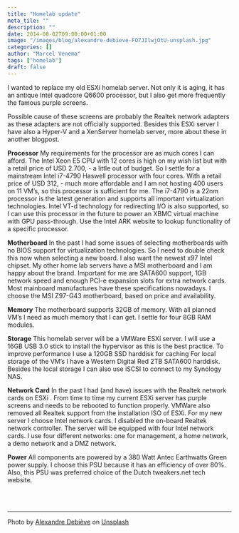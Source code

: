 ```yaml
---
title: "Homelab update"
meta_tile: ""
description: ""
date: 2014-08-02T09:00:00+01:00
image: "/images/blog/alexandre-debieve-FO7JIlwjOtU-unsplash.jpg"
categories: []
author: "Marcel Venema" 
tags: ["homelab"]
draft: false
---
```


I wanted to replace my old ESXi homelab server. Not only it is aging, it has an antique Intel quadcore Q6600 processor, but I also get more frequently the famous purple screens.

Possible cause of these screens are probably the Realtek network adapters as these adapters are not officially supported. Besides this ESXi server I have also a Hyper-V and a XenServer homelab server, more about these in another blogpost.
 
**Processor**
My requirements for the processor are as much cores I can afford. The Intel Xeon E5 CPU with 12 cores is high on my wish list but with a retail price of USD 2.700, - a little out of budget. So I settle for a mainstream Intel i7-4790 Haswell processor with four cores. With a retail price of USD 312, - much more affordable and I am not hosting 400 users on 11 VM’s, so this processor is sufficient for me. The i7-4790 is a 22nm processor is the latest generation and supports all important virtualization technologies. Intel VT-d technology for redirecting I/O is also supported, so I can use this processor in the future to power an XBMC virtual machine with GPU pass-through. Use the Intel ARK website to lookup functionality of a specific processor.
 
**Motherboard**
In the past I had some issues of selecting motherboards with no BIOS support for virtualization technologies. So I need to double check this now when selecting a new board. I also want the newest x97 Intel chipset. My other home lab servers have a MSI motherboard and I am happy about the brand. Important for me are SATA600 support, 1GB network speed and enough PCI-e expansion slots for extra network cards. Most mainboard manufactures have these specifications nowadays. I choose the MSI Z97-G43 motherboard, based on price and availability.
 
**Memory**
The motherboard supports 32GB of memory. With all planned VM’s I need as much memory that I can get. I settle for four 8GB RAM modules.
 
**Storage**
This homelab server will be a VMWare ESXi server. I will use a 16GB USB 3.0 stick to install the hypervisor as this is the best practice. To improve performance I use a 120GB SSD harddisk for caching For local storage of the VM’s I have a Western Digital Red 2TB SATA600 harddisk. Besides the local storage I can also use iSCSI to connect to my Synology NAS.
 
**Network Card**
In the past I had (and have) issues with the Realtek network cards on ESXi . From time to time my current ESXi server has purple screens and needs to be rebooted to function properly. VMWare also removed all Realtek support from the installation ISO of ESXi. For my new server I choose Intel network cards. I disabled the on-board Realtek network controller. The server will be equipped with four Intel network cards. I use four different networks: one for management, a home network, a demo network and a DMZ network.
 
**Power**
All components are powered by a 380 Watt Antec Earthwatts Green power supply. I choose this PSU because it has an efficiency of over 80%. Also, this PSU was preferred choice of the Dutch tweakers.net tech website.

&nbsp;  
&nbsp;  

---

Photo by <a href="https://unsplash.com/@alexkixa?utm_content=creditCopyText&utm_medium=referral&utm_source=unsplash">Alexandre Debiève</a> on <a href="https://unsplash.com/photos/macro-photography-of-black-circuit-board-FO7JIlwjOtU?utm_content=creditCopyText&utm_medium=referral&utm_source=unsplash">Unsplash</a>

&nbsp;  
  